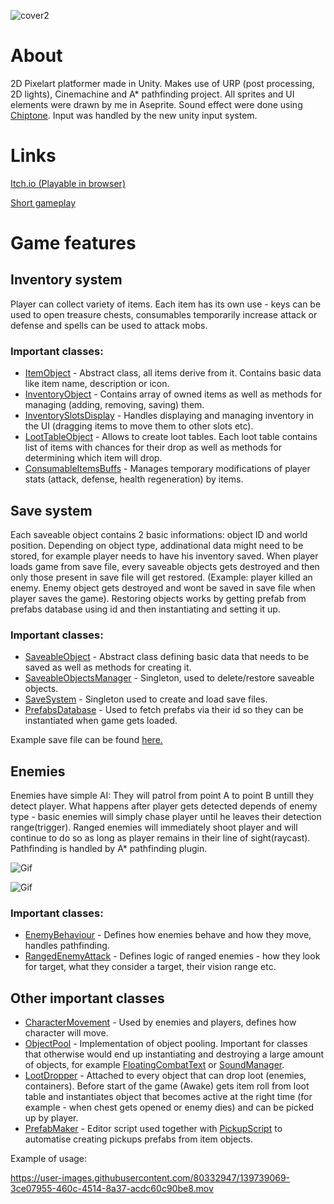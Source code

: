 ![cover2](https://user-images.githubusercontent.com/80332947/139739956-76ee3fbf-00a3-408a-9600-470ab17f39b8.png)

# About

2D Pixelart platformer made in Unity. Makes use of URP (post processing, 2D lights), Cinemachine and A* pathfinding project. All sprites and UI elements were drawn by me in Aseprite. Sound effect were done using [Chiptone](https://sfbgames.itch.io/chiptone). Input was handled by the new unity input system. 

# Links


[Itch.io (Playable in browser)](https://ys95.itch.io/pixelviking)

[Short gameplay](https://www.youtube.com/watch?v=tq1-kkjXB2k)

# Game features

## Inventory system

Player can collect variety of items. Each item has its own use - keys can be used to open treasure chests, consumables temporarily increase attack or defense and spells can be used to attack mobs. 

### Important classes:
* [ItemObject](https://github.com/Ys95/PixelViking_Scripts/blob/main/InventorySystem/ItemObject.cs) - Abstract class, all items derive from it. Contains basic data like item name, description or icon.
* [InventoryObject](https://github.com/Ys95/PixelViking_Scripts/blob/main/InventorySystem/InventoryObject.cs) - Contains array of owned items as well as methods for managing (adding, removing, saving) them. 
* [InventorySlotsDisplay](https://github.com/Ys95/PixelViking_Scripts/blob/main/UI/InventorySlotsDisplay.cs) - Handles displaying and managing inventory in the UI (dragging items to move them to other slots etc). 
* [LootTableObject](https://github.com/Ys95/PixelViking_Scripts/blob/main/InventorySystem/LootTableObject.cs) - Allows to create loot tables. Each loot table contains list of items with chances for their drop as well as methods for determining which item will drop. 
* [ConsumableItemsBuffs](https://github.com/Ys95/PixelViking_Scripts/blob/main/Player/ConsumableItemsBuffs.cs) - Manages temporary modifications of player stats (attack, defense, health regeneration) by items.

## Save system

Each saveable object contains 2 basic informations: object ID and world position. Depending on object type, addinational data might need to be stored, for example player needs to have his inventory saved. When player loads game from save file, every saveable objects gets destroyed and then only those present in save file will get restored. (Example: player killed an enemy. Enemy object gets destroyed and wont be saved in save file when player saves the game). Restoring objects works by getting prefab from prefabs database using id and then instantiating and setting it up.

### Important classes:
* [SaveableObject](https://github.com/Ys95/PixelViking_Scripts/blob/main/SaveSystem/SaveableObject.cs) - Abstract class defining basic data that needs to be saved as well as methods for creating it.
* [SaveableObjectsManager](https://github.com/Ys95/PixelViking_Scripts/blob/main/StaticAndSingletons/SaveableObjectsManager.cs) - Singleton, used to delete/restore saveable objects.
* [SaveSystem](https://github.com/Ys95/PixelViking_Scripts/blob/main/StaticAndSingletons/SaveSystem.cs) - Singleton used to create and load save files.
* [PrefabsDatabase](https://github.com/Ys95/PixelViking_Scripts/blob/main/Databases/PrefabsDatabase.cs) - Used to fetch prefabs via their id so they can be instantiated when game gets loaded.

Example save file can be found [here.](https://github.com/Ys95/PixelViking_Scripts/blob/main/ExampleSaveFile.save)

## Enemies

Enemies have simple AI: They will patrol from point A to point B untill they detect player. What happens after player gets detected depends of enemy type - basic enemies will simply chase player until he leaves their detection range(trigger). Ranged enemies will immediately shoot player and will continue to do so as long as player remains in their line of sight(raycast). 
Pathfinding is handled by A* pathfinding plugin.

![Gif](https://github.com/Ys95/PixelViking_Scripts/blob/vidsAndPics/slime_chase.gif?raw=true)

![Gif](https://github.com/Ys95/PixelViking_Scripts/blob/vidsAndPics/beholder_shoot.gif)

### Important classes:
* [EnemyBehaviour](https://github.com/Ys95/PixelViking_Scripts/blob/main/Enemies/EnemyBehaviour.cs) - Defines how enemies behave and how they move, handles pathfinding.
* [RangedEnemyAttack](https://github.com/Ys95/PixelViking_Scripts/blob/main/Enemies/RangedEnemyAttack.cs) - Defines logic of ranged enemies - how they look for target, what they consider a target, their vision range etc.

## Other important classes

* [CharacterMovement](https://github.com/Ys95/PixelViking_Scripts/blob/main/Character/CharacterMovement.cs) - Used by enemies and players, defines how character will move.
* [ObjectPool](https://github.com/Ys95/PixelViking_Scripts/blob/main/StaticAndSingletons/ObjectPool.cs) - Implementation of object pooling. Important for classes that otherwise would end up instantiating and destroying a large amount of objects, for example [FloatingCombatText](https://github.com/Ys95/PixelViking_Scripts/blob/main/StaticAndSingletons/SoundManager.cs) or [SoundManager](https://github.com/Ys95/PixelViking_Scripts/blob/main/StaticAndSingletons/SoundManager.cs). 
* [LootDropper](https://github.com/Ys95/PixelViking_Scripts/blob/main/Mechanics/LootDropper.cs) - Attached to every object that can drop loot (enemies, containers). Before start of the game (Awake) gets item roll from loot table and instantiates object that becomes active at the right time (for example - when chest gets opened or enemy dies) and can be picked up by player.
* [PrefabMaker](https://github.com/Ys95/PixelViking_Scripts/blob/main/Editor/PrefabMaker.cs) - Editor script used together with [PickupScript](https://github.com/Ys95/PixelViking_Scripts/blob/main/Environment/PickupScript.cs) to automatise creating pickups prefabs from item objects.

Example of usage:

https://user-images.githubusercontent.com/80332947/139739069-3ce07955-460c-4514-8a37-acdc60c90be8.mov




